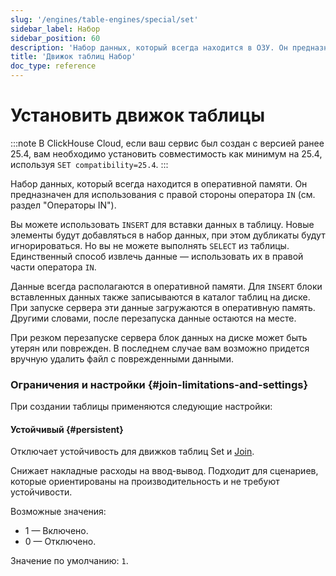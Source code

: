 ```yaml
---
slug: '/engines/table-engines/special/set'
sidebar_label: Набор
sidebar_position: 60
description: 'Набор данных, который всегда находится в ОЗУ. Он предназначен для'
title: 'Движок таблиц Набор'
doc_type: reference
---
```

# Установить движок таблицы

:::note
В ClickHouse Cloud, если ваш сервис был создан с версией ранее 25.4, вам необходимо установить совместимость как минимум на 25.4, используя `SET compatibility=25.4`.
:::

Набор данных, который всегда находится в оперативной памяти. Он предназначен для использования с правой стороны оператора `IN` (см. раздел "Операторы IN").

Вы можете использовать `INSERT` для вставки данных в таблицу. Новые элементы будут добавляться в набор данных, при этом дубликаты будут игнорироваться. 
Но вы не можете выполнять `SELECT` из таблицы. Единственный способ извлечь данные — использовать их в правой части оператора `IN`.

Данные всегда располагаются в оперативной памяти. Для `INSERT` блоки вставленных данных также записываются в каталог таблиц на диске. При запуске сервера эти данные загружаются в оперативную память. Другими словами, после перезапуска данные остаются на месте.

При резком перезапуске сервера блок данных на диске может быть утерян или поврежден. В последнем случае вам возможно придется вручную удалить файл с поврежденными данными.

### Ограничения и настройки {#join-limitations-and-settings}

При создании таблицы применяются следующие настройки:

#### Устойчивый {#persistent}

Отключает устойчивость для движков таблиц Set и [Join](/engines/table-engines/special/join).

Снижает накладные расходы на ввод-вывод. Подходит для сценариев, которые ориентированы на производительность и не требуют устойчивости.

Возможные значения:

- 1 — Включено.
- 0 — Отключено.

Значение по умолчанию: `1`.